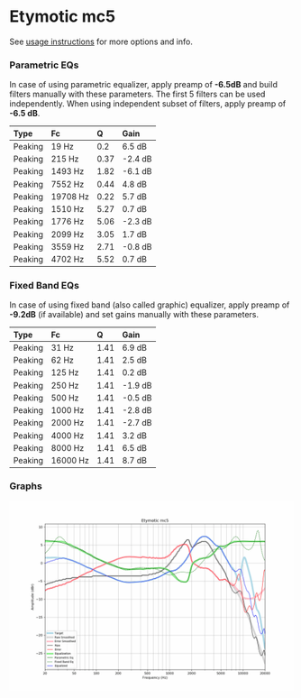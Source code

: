 # Etymotic mc5
See [usage instructions](https://github.com/jaakkopasanen/AutoEq#usage) for more options and info.

### Parametric EQs
In case of using parametric equalizer, apply preamp of **-6.5dB** and build filters manually
with these parameters. The first 5 filters can be used independently.
When using independent subset of filters, apply preamp of **-6.5 dB**.

| Type    | Fc       |    Q | Gain    |
|:--------|:---------|:-----|:--------|
| Peaking | 19 Hz    | 0.2  | 6.5 dB  |
| Peaking | 215 Hz   | 0.37 | -2.4 dB |
| Peaking | 1493 Hz  | 1.82 | -6.1 dB |
| Peaking | 7552 Hz  | 0.44 | 4.8 dB  |
| Peaking | 19708 Hz | 0.22 | 5.7 dB  |
| Peaking | 1510 Hz  | 5.27 | 0.7 dB  |
| Peaking | 1776 Hz  | 5.06 | -2.3 dB |
| Peaking | 2099 Hz  | 3.05 | 1.7 dB  |
| Peaking | 3559 Hz  | 2.71 | -0.8 dB |
| Peaking | 4702 Hz  | 5.52 | 0.7 dB  |

### Fixed Band EQs
In case of using fixed band (also called graphic) equalizer, apply preamp of **-9.2dB**
(if available) and set gains manually with these parameters.

| Type    | Fc       |    Q | Gain    |
|:--------|:---------|:-----|:--------|
| Peaking | 31 Hz    | 1.41 | 6.9 dB  |
| Peaking | 62 Hz    | 1.41 | 2.5 dB  |
| Peaking | 125 Hz   | 1.41 | 0.2 dB  |
| Peaking | 250 Hz   | 1.41 | -1.9 dB |
| Peaking | 500 Hz   | 1.41 | -0.5 dB |
| Peaking | 1000 Hz  | 1.41 | -2.8 dB |
| Peaking | 2000 Hz  | 1.41 | -2.7 dB |
| Peaking | 4000 Hz  | 1.41 | 3.2 dB  |
| Peaking | 8000 Hz  | 1.41 | 6.5 dB  |
| Peaking | 16000 Hz | 1.41 | 8.7 dB  |

### Graphs
![](./Etymotic%20mc5.png)